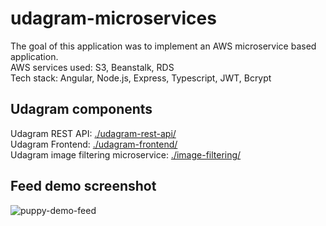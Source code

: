 # udagram-microservices

The goal of this application was to implement an AWS microservice based application.<br>
AWS services used: S3, Beanstalk, RDS <br>
Tech stack: Angular, Node.js, Express, Typescript, JWT, Bcrypt<br>

## Udagram components
Udagram REST API: [./udagram-rest-api/](./udagram-rest-api/) <br>
Udagram Frontend: [./udagram-frontend/](./udagram-frontend/) <br>
Udagram image filtering microservice: [./image-filtering/](./image-filtering/) <br>

## Feed demo screenshot
![puppy-demo-feed](https://gist.githubusercontent.com/eli-halych/cc09a1582ea147b0dffbf0db56a1523f/raw/dc107f523fdce709116f1e3975359cf9724e621f/udagram-puppy-demo.png)
